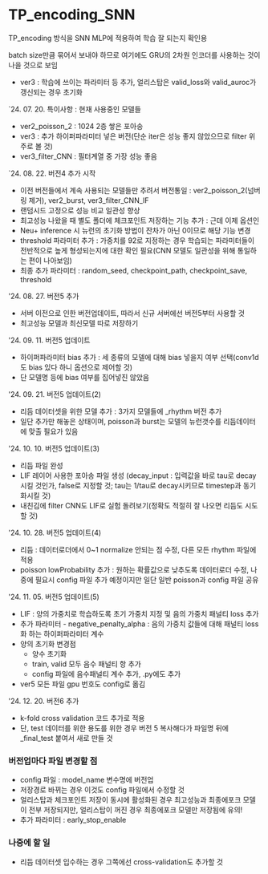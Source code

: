 # TP_encoding_SNN

TP_encoding 방식을 SNN MLP에 적용하여 학습 잘 되는지 확인용

batch size만큼 묶어서 보내야 하므로 여기에도 GRU의 2차원 인코더를 사용하는 것이 나을 것으로 보임

- ver3 : 학습에 쓰이는 파라미터 등 추가, 얼리스탑은 valid_loss와 valid_auroc가 갱신되는 경우 초기화
 
`24. 07. 20. 특이사항 : 현재 사용중인 모델들
- ver2_poisson_2 : 1024 2층 쌓은 포아송
- ver3 : 추가 하이퍼파라미터 넣은 버전(단순 iter은 성능 좋지 않았으므로 filter 위주로 볼 것)
- ver3_filter_CNN : 필터계열 중 가장 성능 좋음


`24. 08. 22. 버전4 추가 시작
- 이전 버전들에서 계속 사용되는 모델들만 추려서 버전통일 : ver2_poisson_2(넘버링 제거), ver2_burst, ver3_filter_CNN_IF
- 랜덤시드 고정으로 성능 비교 일관성 향상
- 최고성능 나왔을 때 별도 폴더에 체크포인트 저장하는 기능 추가 : 근데 이제 옵션인
- Neu+ inference 시 뉴런의 초기화 방법이 잔차가 아닌 0이므로 해당 기능 변경
- threshold 파라미터 추가 : 가중치를 92로 지정하는 경우 학습되는 파라미터들이 전반적으로 높게 형성되는지에 대한 확인 필요(CNN 모델도 일관성을 위해 통일하는 편이 나아보임)
- 최종 추가 파라미터 : random_seed, checkpoint_path, checkpoint_save, threshold

'24. 08. 27. 버전5 추가
- 서버 이전으로 인한 버전업데이트, 따라서 신규 서버에선 버전5부터 사용할 것
- 최고성능 모델과 최신모델 따로 저장하기

'24. 09. 11. 버전5 업데이트
- 하이퍼파라미터 bias 추가 : 세 종류의 모델에 대해 bias 넣을지 여부 선택(conv1d도 bias 있다 하니 옵션으로 제어할 것)
- 단 모델명 등에 bias 여부를 집어넣진 않았음

'24. 09. 21. 버전5 업데이트(2)
- 리듬 데이터셋을 위한 모델 추가 : 3가지 모델들에 _rhythm 버전 추가
- 일단 추가만 해놓은 상태이며, poisson과 burst는 모델의 뉴런갯수를 리듬데이터에 맞출 필요가 있음

'24. 10. 10. 버전5 업데이트(3)
- 리듬 파일 완성
- LIF 레이어 사용한 포아송 파일 생성 (decay_input : 입력값을 바로 tau로 decay시킬 것인가, false로 지정할 것; tau는 1/tau로 decay시키므로 timestep과 동기화시킬 것)
- 내친김에 filter CNN도 LIF로 실험 돌려보기(정확도 적절히 잘 나오면 리듬도 시도할 것)

'24. 10. 28. 버전5 업데이트(4)
- 리듬 : 데이터로더에서 0~1 normalize 안되는 점 수정, 다른 모든 rhythm 파일에 적용
- poisson lowProbability 추가 : 원하는 확률값으로 낮추도록 데이터로더 수정, 나중에 필요시 config 파일 추가 예정이지만 일단 일반 poisson과 config 파일 공유

'24. 11. 05. 버전5 업데이트(5)
- LIF : 양의 가중치로 학습하도록 초기 가중치 지정 및 음의 가중치 패널티 loss 추가
- 추가 파라미터 - negative_penalty_alpha : 음의 가중치 값들에 대해 패널티 loss화 하는 하이퍼파라미터 계수
- 양의 초기화 변경점   
    - 양수 초기화
    - train, valid 모두 음수 패널티 항 추가
    - config 파일에 음수패널티 계수 추가, .py에도 추가
- ver5 모든 파일 gpu 번호도 config로 옮김

'24. 12. 20. 버전6 추가
- k-fold cross validation 코드 추가로 적용
- 단, test 데이터를 위한 용도를 위한 경우 버전 5 복사해다가 파일명 뒤에 _final_test 붙여서 새로 만들 것



### 버전업마다 파일 변경할 점
- config 파일 : model_name 변수명에 버전업
- 저장경로 바뀌는 경우 이것도 config 파일에서 수정할 것
- 얼리스탑과 체크포인트 저장이 동시에 활성화된 경우 최고성능과 최종에포크 모델이 전부 저장되지만, 얼리스탑이 꺼진 경우 최종에포크 모델만 저장됨에 유의!
- 추가 파라미터 : early_stop_enable

### 나중에 할 일
- 리듬 데이터셋 입수하는 경우 그쪽에선 cross-validation도 추가할 것